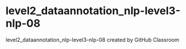 # level2_dataannotation_nlp-level3-nlp-08
level2_dataannotation_nlp-level3-nlp-08 created by GitHub Classroom
